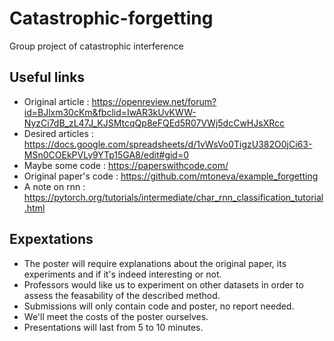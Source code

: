 # Catastrophic-forgetting
Group project of catastrophic interference

## Useful links
* Original article : https://openreview.net/forum?id=BJlxm30cKm&fbclid=IwAR3kUvKWW-NyzCi7dB_zL47J_KJSMtcqQp8eFQEd5R07VWj5dcCwHJsXRcc
* Desired articles : https://docs.google.com/spreadsheets/d/1vWsVo0TigzU382O0jCi63-MSn0COEkPVLy9YTp15GA8/edit#gid=0
* Maybe some code : https://paperswithcode.com/
* Original paper's code : https://github.com/mtoneva/example_forgetting
* A note on rnn : https://pytorch.org/tutorials/intermediate/char_rnn_classification_tutorial.html

## Expextations
* The poster will require explanations about the original paper, its experiments and if it's indeed interesting or not.
* Professors would like us to experiment on other datasets in order to assess the feasability of the described method.
* Submissions will only contain code and poster, no report needed.
* We'll meet the costs of the poster ourselves.
* Presentations will last from 5 to 10 minutes.

